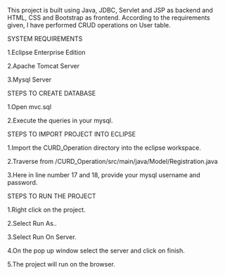This project is built using Java, JDBC, Servlet and JSP as backend and HTML, CSS and Bootstrap as frontend. According to the requirements given, I have performed CRUD operations on User table.

SYSTEM REQUIREMENTS

1.Eclipse Enterprise Edition

2.Apache Tomcat Server

3.Mysql Server

STEPS TO CREATE DATABASE

1.Open mvc.sql

2.Execute the queries in your mysql.

STEPS TO IMPORT PROJECT INTO ECLIPSE

1.Import the CURD_Operation directory into the eclipse workspace.

2.Traverse from /CURD_Operation/src/main/java/Model/Registration.java

3.Here in line number 17 and 18, provide your mysql username and password.

STEPS TO RUN THE PROJECT

1.Right click on the project.

2.Select Run As..

3.Select Run On Server.

4.On the pop up window select the server and click on finish.

5.The project will run on the browser.
